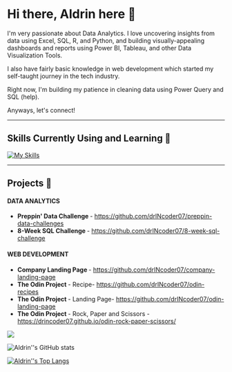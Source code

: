 <!--
**drINcoder07/drINcoder07** is a ✨ _special_ ✨ repository because its `README.md` (this file) appears on your GitHub profile.
-->

# Hi there, Aldrin here 👋

I'm very passionate about Data Analytics. I love uncovering insights from data using Excel, SQL, R, and Python, and building visually-appealing dashboards and reports using Power BI, Tableau, and other Data Visualization Tools.

I also have fairly basic knowledge in web development which started my self-taught journey in the tech industry.

Right now, I'm building my patience in cleaning data using Power Query and SQL (help).

Anyways, let's connect!

---

## Skills Currently Using and Learning 🌱

[![My Skills](https://skillicons.dev/icons?i=postgres,mysql,py,r,html,css,js,autocad,sketchup)](https://skillicons.dev)

---

## Projects 🔭

#### DATA ANALYTICS

- <strong>Preppin' Data Challenge </strong> - https://github.com/drINcoder07/preppin-data-challenges
- <strong>8-Week SQL Challenge </strong> - https://github.com/drINcoder07/8-week-sql-challenge


#### WEB DEVELOPMENT

- <strong>Company Landing Page </strong>- https://github.com/drINcoder07/company-landing-page
- <strong>The Odin Project </strong> - Recipe- https://github.com/drINcoder07/odin-recipes
- <strong>The Odin Project </strong> - Landing Page- https://github.com/drINcoder07/odin-landing-page
- <strong>The Odin Project </strong> - Rock, Paper and Scissors - https://drincoder07.github.io/odin-rock-paper-scissors/

![](https://komarev.com/ghpvc/?username=drINcoder07&style=for-the-badge&color=76ba1b)

![Aldrin''s GitHub stats](https://github-readme-stats.vercel.app/api?username=drINcoder07&show_icons=true&title_color=1e5631&theme=cobalt)

[![Aldrin''s Top Langs](https://github-readme-stats.vercel.app/api/top-langs/?username=drINcoder07)](https://github.com/anuraghazra/github-readme-stats)

<!-- Here are some ideas to get you started:

- 🔭 I’m currently working on ...
- 🌱 I’m currently learning ...
- 👯 I’m looking to collaborate on ...
- 🤔 I’m looking for help with ...
- 💬 Ask me about ...
- 📫 How to reach me: ...
- 😄 Pronouns: ...
- ⚡ Fun fact: ...
-->
